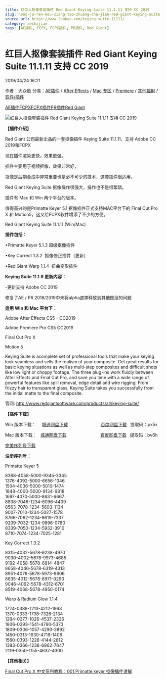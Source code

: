```yaml
---
title: 红巨人抠像套装插件 Red Giant Keying Suite 11.1.11 支持 CC 2019
slug: hong-ju-ren-kou-xiang-tao-zhuang-cha-jian-red-giant-keying-suite-11-1-11-zhi-chi-cc-2019
source_url: https://www.lookae.com/keying-suite-11111/
category: aechajian
tags: [AE插件, FCPX, FCPX插件, PR插件, Red Giant]
---
```

# 红巨人抠像套装插件 Red Giant Keying Suite 11.1.11 支持 CC 2019

2019/04/24 16:21

作者：大众脸
分类：[AE插件](https://www.lookae.com/after-effects/aechajian/) / [After Effects](https://www.lookae.com/after-effects/) / [Mac 专区](https://www.lookae.com/mac-osx/) / [Premiere](https://www.lookae.com/qitarjcj/premierezy/) / [其他辐射](https://www.lookae.com/others/) / [软件/插件](https://www.lookae.com/qitarjcj/)

[AE插件](https://www.lookae.com/tag/ae%e6%8f%92%e4%bb%b6/)[FCPX](https://www.lookae.com/tag/fcpx/)[FCPX插件](https://www.lookae.com/tag/fcpx%e6%8f%92%e4%bb%b6/)[PR插件](https://www.lookae.com/tag/pr%e6%8f%92%e4%bb%b6/)[Red Giant](https://www.lookae.com/tag/red-giant/)

![红巨人抠像套装插件 Red Giant Keying Suite 11.1.11 支持 CC 2019](https://www.lookae.com/wp-content/uploads/2014/08/Keying1110.jpg "红巨人抠像套装插件 Red Giant Keying Suite 11.1.11 支持 CC 2019-LookAE.com")

**【插件介绍】**

Red Giant 公司最新出品的一套抠像插件 Keying Suite 11.1.11，支持 Adobe CC 2019和FCPX

现在插件渲染更快，效果更强。

插件主要用于视频抠像，效果非常好，

抠像是后期合成中非常重要也是必不可少的技术，这套插件很适用，

Red Giant Keying Suite 抠像操作很强大，操作也不是很繁琐。

插件有 Mac 和 Win 两个平台的版本。

值得高兴的是Primatte Keyer 5.1 抠像插件正式支持MAC平台下的 Final Cut Pro X 和 Motion5，这又给FCPX软件增添了不少的方便。

Red Giant Keying Suite 11.1.11 (Win/Mac)

**插件包括：**

•Primatte Keyer 5.1.3 超级抠像插件

•Key Correct 1.3.2  抠像修正插件（更新）

•Red Giant Warp 1.1.4  扭曲变形插件

**Keying Suite 11.1.9 更新内容：**

-更新支持 Adobe CC 2019

修复了AE / PR 2018/2019中未将alpha遮罩释放到其他图层的问题

**适用 Win 和 Mac 平台下：**

Adobe After Effects CS5 – CC2019

Adobe Premiere Pro CS5 CC2019

Final Cut Pro X

Motion 5

Keying Suite is acomplete set of professional tools that make your keying look seamless and sells the realism of your composite. Get great results for basic keying situations as well as multi-step composites and difficult shots like low light or choppy footage. The three plug-ins work fluidly between After Effects and Final Cut Pro, and save you time with a wide range of powerful features like spill removal, edge detail and wire rigging. From frizzy hair to transparent glass, Keying Suite takes you successfully from the initial matte to the final composite.

官网: http://www.redgiantsoftware.com/products/all/keying-suite/

**【插件下载】**

Win 版本下载：     [城通网盘下载](https://lookae.ctfile.com/fs/680462-368125079)                           [百度网盘下载](https://pan.baidu.com/s/1qRWrGP-oKZs-iOTL4Frjkw)   提取码：px5x

Mac 版本下载：   [城通网盘下载](https://lookae.ctfile.com/fs/680462-368124914)                            [百度网盘下载](https://pan.baidu.com/s/1Cn8wVj-MwgHC6HelJI6bwg)   提取码：bv6h

[完美序列号下载](https://www.400gb.com/file/70980601)

**注册序列号：**

Primatte Keyer 5

8368-4058-5000-9345-3345  
1376-4092-5000-6656-1346  
1504-4036-5000-5010-1474  
1848-4000-5000-9134-6818  
1697-4070-5000-8631-6667  
8838-7046-1234-6096-4409  
8563-7078-1234-5603-1134  
9007-7010-1234-5027-1578  
8766-7062-1234-8619-7337  
9209-7032-1234-9896-0780  
8339-7050-1234-5932-3910  
8710-7074-1234-7025-1281

Key Correct 1.3.2

8315-4032-5678-9238-4970  
9030-4002-5678-9973-4685  
9192-4058-5678-6814-4847  
8658-4046-5678-6319-4313  
8951-4076-5678-5973-6606  
8635-4012-5678-8971-0290  
9046-4062-5678-4312-6701  
8519-4068-5678-4950-0174

Warp & Radium Glow 1.1.4

1724-0389-1213-4212-1963  
1370-0333-1738-7326-2134  
1284-0377-1026-4537-2336  
1806-0393-1541-4760-5373  
1809-0306-1057-4290-3892  
1450-0313-1930-4718-1406  
1560-0393-1226-4144-2812  
1383-0366-1238-6962-7647  
2119-0350-1155-4637-4300

**【其他相关】**

[Final Cut Pro X 中文系列教程：001.Primatte keyer 抠像插件讲解](https://www.mfcpx.com/primattekeyer/)
